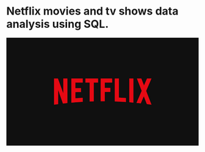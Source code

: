 # Netflix movies and tv shows data analysis using SQL.

![Netflix_logo](https://github.com/siddum8218/Netflix_SQL_Project/blob/main/Logo.jpg)

